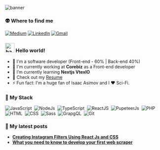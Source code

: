![banner](https://user-images.githubusercontent.com/34925280/126106882-f865329a-bd8e-4b04-acbc-15e92c25e948.jpg)
### :alien: Where to find me
<p>
    <a href="https://ljaviertovar.medium.com/" target="_blank"><img alt="Medium" src="https://img.shields.io/badge/medium-%2312100E.svg?&style=for-the-badge&logo=medium&logoColor=white&link=https://ljaviertovar.medium.com/" /></a>
  <a href="https://www.linkedin.com/in/ljaviertovar/" target="_blank"><img alt="LinkedIn" src="https://img.shields.io/badge/linkedin-%230077B5.svg?&style=for-the-badge&logo=linkedin&logoColor=white&link=https://www.linkedin.com/in/ljaviertovar/" /></a>
<a href="mailto:luisjavier.tovarp@gmail.com" target="_blank"><img alt="Gmail" src="https://img.shields.io/badge/-Gmail-d14836?style=for-the-badge&logo=Gmail&logoColor=white&link=mailto:luisjavier.tovarp@gmail.com)" /></a> 
</p>

### <img alt="handwavegif" src="https://user-images.githubusercontent.com/39513876/112366216-8cfe7400-8cfe-11eb-8116-7d3dbae20e97.gif" width='30'/> Hello world! 

- :rocket: I'm a software developer (Front-end - 60% | Back-end 40%)
- 🏢 I'm currently working at **Corebiz** as a Front-end developer
- 🌱 I’m currently learning **Nextjs VtexIO**
- 📙 Check out my [Resume](https://drive.google.com/file/d/13lHl9_hPD8gn8v4CTESU07y8mKKLbu_Q/view?usp=sharing)
- ⚡️ Fun fact: I'm a huge fan of Isaac Asimov and I ❤️ Sci-Fi.

### :satellite: My Stack

![JavaScript](https://img.shields.io/badge/-JavaScript-010409?style=flat-square&logo=javascript)&nbsp;
![NodeJs](https://img.shields.io/badge/-NodeJs-010409?style=flat-square&logo=Node.js&logoColor=white)&nbsp;
![TypeScript](https://img.shields.io/badge/-TypeScript-010409?style=flat-square&logo=typescript)&nbsp;
![ReactJS](https://img.shields.io/badge/-React-010409?style=flat-square&logo=react)&nbsp;
![PupeteerJs](https://img.shields.io/badge/-PuppeteerJS-010409?style=flat-square&logo=puppeteer&logoColor=white)&nbsp;
![PHP](https://img.shields.io/badge/-PHP-010409?style=flat-square&logo=PHP)&nbsp;
![HTML](https://img.shields.io/badge/-HTML-010409?style=flat-square&logo=HTML5)&nbsp;
![CSS](https://img.shields.io/badge/-CSS-010409?style=flat-square&logo=CSS3&logoColor=1572B6)&nbsp;
![Sass](https://img.shields.io/badge/-Sass-010409?style=flat-square&logo=sass&logoColor=white)&nbsp;
![GrapgQL](https://img.shields.io/badge/-GraphQL-010409?style=flat-square&logo=graphql&logoColor=white)&nbsp;
![Git](https://img.shields.io/badge/-Git-010409?style=flat-square&logo=git)&nbsp;

### :new_moon_with_face: My latest posts
<ul>
  <li>
    <a href="https://betterprogramming.pub/creating-instagram-filters-using-react-js-and-css-a9a466ef60a3">
      <b>Creating Instagram Filters Using React Js and CSS</b>
    </a>
  </li>
  <li>
    <a href="https://medium.com/geekculture/what-you-need-to-know-to-develop-your-first-web-scraper-7522e6f12b2a">
      <b>What you need to know to develop your first web scraper</b>
    </a>
  </li>
 </ul> 
  
  
<!--
**ljaviertovar/ljaviertovar** is a ✨ _special_ ✨ repository because its `README.md` (this file) appears on your GitHub profile.

Here are some ideas to get you started:

- 🔭 I’m currently working on ...
- 🌱 I’m currently learning ...
- 👯 I’m looking to collaborate on ...
- 🤔 I’m looking for help with ...
- 💬 Ask me about ...
- 📫 How to reach me: ...
- 😄 Pronouns: ...
- ⚡ Fun fact: ...
-->
